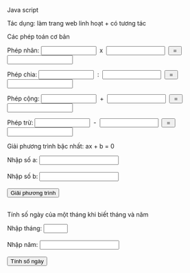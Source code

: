<html></html>

<head>
<meta http-equiv="Content-Language" content="en-us">
<meta http-equiv="Content-Type" content="text/html; charset=utf-8">
<title>Java script</title>
<script>
function Nhan()
{
	var a=document.getElementById("txtA").value;
	var b=document.getElementById("txtB").value;
	document.getElementById("txtKQ").value= a*b ;
}

function Chia()
{
	var a=document.getElementById("txtA1").value;
	var b=document.getElementById("txtB1").value;
	document.getElementById("txtKQ1").value= a/b ;
}

function Cong()
{
	var a=parseFloat(document.getElementById("txtA2").value);
	var b=parseFloat(document.getElementById("txtB2").value);
	document.getElementById("txtKQ2").value= a+b ;
}

function Tru()
{
	var a=parseFloat(document.getElementById("txtA3").value);
	var b=parseFloat(document.getElementById("txtB3").value);
	document.getElementById("txtKQ3").value= a-b ;
}

function giaiPhuongTrinh() {
        var a = parseFloat(document.getElementById("a").value);
        var b = parseFloat(document.getElementById("b").value);

        if (a == 0) {
            if (b == 0) {
                document.getElementById("ketQua").innerHTML = "Phương trình vô số nghiệm";
            } else {
                document.getElementById("ketQua").innerHTML = "Phương trình vô nghiệm";
            }
        } else {
            var x = -b / a;
            document.getElementById("ketQua").innerHTML = "Nghiệm của phương trình: x = " + x;
        }
    }

    function tinhSoNgay() {
        var thang = parseInt(document.getElementById("thang").value);
        var nam = parseInt(document.getElementById("nam").value);
        var soNgay;

        if (thang == 2) {
            if ((nam % 4 == 0 && nam % 100 != 0) || nam % 400 == 0) {
                soNgay = 29; // Năm nhuận
            } else {
                soNgay = 28;
            }
        } else if (thang == 4 || thang == 6 || thang == 9 || thang == 11) {
            soNgay = 30;
        } else {
            soNgay = 31;
        }

        document.getElementById("ketQua").innerHTML = "Số ngày trong tháng " + thang + " năm " + nam + " là: " + soNgay;
    }

</script>
</head>
<body>
<p>Java script</p>
<p>Tác dụng: làm trang web linh hoạt + có tương tác</p>
<p>Các phép toán cơ bản</p>

<p>Phép nhân:
<input type="text" id="txtA" name="T2" size="13">&nbsp; x&nbsp; 
<input type="text" id="txtB" name="T3" size="14">&nbsp;
<input type="button" value=" = " onclick="Nhan()" >
<input type="text" id="txtKQ" name="T6" size="16"> </p>

<p>Phép chia:
<input type="text" id="txtA1" name="T2" size="13">&nbsp; :&nbsp;
<input type="text" id="txtB1" name="T3" size="14">&nbsp;
<input type="button" value=" = " onclick="Chia()" >
<input type="text" id="txtKQ1" name="T6" size="16"> </p>

<p>Phép cộng: 
<input type="text" id="txtA2" name="T2" size="13">&nbsp; +&nbsp;
<input type="text" id="txtB2" name="T3" size="14">&nbsp;
<input type="button" value=" = " onclick="Cong()" >
<input type="text" id="txtKQ2" name="T6" size="16"> </p>

<p>Phép trừ: 
<input type="text" id="txtA3" name="T2" size="13">&nbsp; -&nbsp; 
<input type="text" id="txtB3" name="T3" size="14">&nbsp;
<input type="button" value=" = " onclick="Tru()" >
<input type="text" id="txtKQ3" name="T6" size="16"> </p>

<p>Giải phương trình bậc nhất: ax + b = 0</p>
<label for="a">Nhập số a:</label>
<input type="number" id="a">
<br><br>
<label for="b">Nhập số b:</label>
<input type="number" id="b">
<br><br>
<button onclick="giaiPhuongTrinh()">Giải phương trình</button>
<br><br>
<p id="ketQua"></p>

<p>Tính số ngày của một tháng khi biết tháng và năm</p>
<label for="thang">Nhập tháng:</label>
<input type="number" id="thang" min="1" max="12">
<br><br>
<label for="nam">Nhập năm:</label>
<input type="number" id="nam">
<br><br>
<button onclick="tinhSoNgay()">Tính số ngày</button>
<br><br>
<p id="ketQua"></p>


</body>

